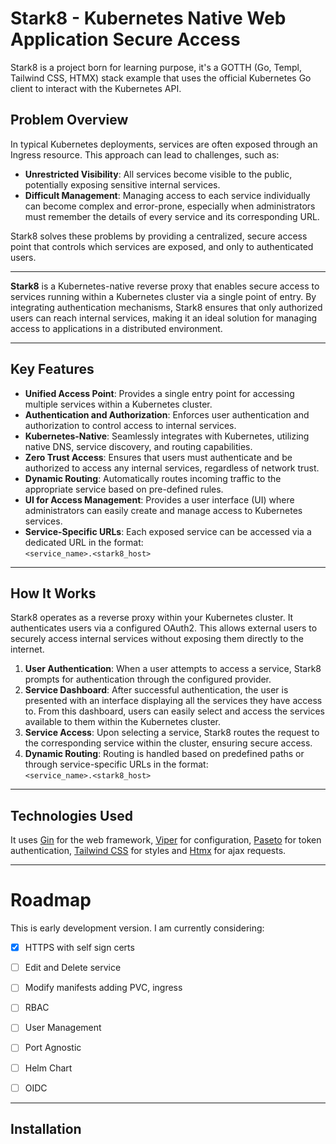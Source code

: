 # Stark8 - Kubernetes Native Web Application Secure Access

Stark8 is a project born for learning purpose, it's a GOTTH (Go, Templ, Tailwind CSS, HTMX) stack example that uses the official Kubernetes Go client to interact with the Kubernetes API.

## Problem Overview

In typical Kubernetes deployments, services are often exposed through an Ingress resource. This approach can lead to challenges, such as:

- **Unrestricted Visibility**: All services become visible to the public, potentially exposing sensitive internal services.
- **Difficult Management**: Managing access to each service individually can become complex and error-prone, especially when administrators must remember the details of every service and its corresponding URL.

Stark8 solves these problems by providing a centralized, secure access point that controls which services are exposed, and only to authenticated users.

---
**Stark8** is a Kubernetes-native reverse proxy that enables secure access to services running within a Kubernetes cluster via a single point of entry. By integrating authentication mechanisms, Stark8 ensures that only authorized users can reach internal services, making it an ideal solution for managing access to applications in a distributed environment.

---

## Key Features

- **Unified Access Point**: Provides a single entry point for accessing multiple services within a Kubernetes cluster.
- **Authentication and Authorization**: Enforces user authentication and authorization to control access to internal services.
- **Kubernetes-Native**: Seamlessly integrates with Kubernetes, utilizing native DNS, service discovery, and routing capabilities.
- **Zero Trust Access**: Ensures that users must authenticate and be authorized to access any internal services, regardless of network trust.
- **Dynamic Routing**: Automatically routes incoming traffic to the appropriate service based on pre-defined rules.
- **UI for Access Management**: Provides a user interface (UI) where administrators can easily create and manage access to Kubernetes services.
- **Service-Specific URLs**: Each exposed service can be accessed via a dedicated URL in the format:  
  `<service_name>.<stark8_host>`

---

## How It Works

Stark8 operates as a reverse proxy within your Kubernetes cluster. It authenticates users via a configured OAuth2. This allows external users to securely access internal services without exposing them directly to the internet.

1. **User Authentication**: When a user attempts to access a service, Stark8 prompts for authentication through the configured provider.
2. **Service Dashboard**: After successful authentication, the user is presented with an interface displaying all the services they have access to. From this dashboard, users can easily select and access the services available to them within the Kubernetes cluster.
3. **Service Access**: Upon selecting a service, Stark8 routes the request to the corresponding service within the cluster, ensuring secure access.
4. **Dynamic Routing**: Routing is handled based on predefined paths or through service-specific URLs in the format:  
   `<service_name>.<stark8_host>`


---

## Technologies Used

It uses [Gin](https://github.com/gin-gonic/gin) for the web framework, [Viper](https://github.com/spf13/viper) for configuration, [Paseto](https://github.com/o1egl/paseto) for token authentication, [Tailwind CSS](https://tailwindcss.com/) for styles and [Htmx](https://htmx.org/) for ajax requests.


---

# Roadmap

This is early development version. I am currently considering:

- [x] HTTPS with self sign certs
- [ ] Edit and Delete service
- [ ] Modify manifests adding PVC, ingress
- [ ] RBAC
- [ ] User Management
- [ ] Port Agnostic
- [ ] Helm Chart
- [ ] OIDC


---
## Installation
